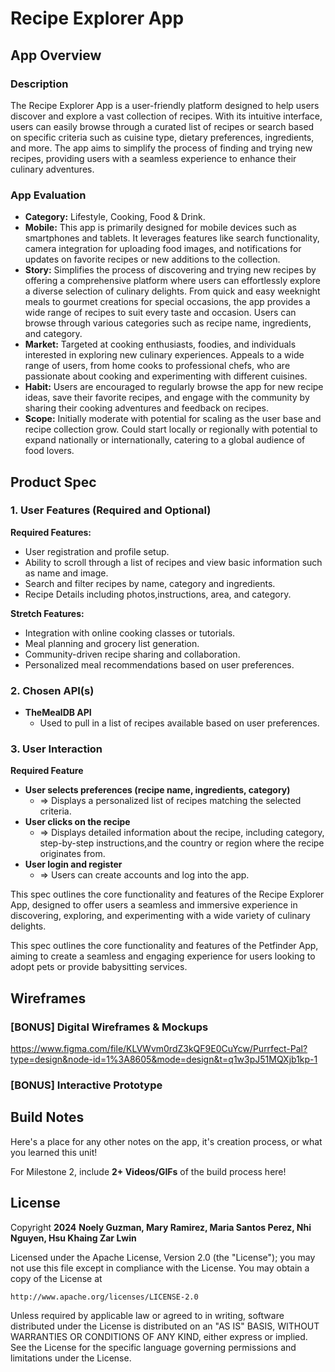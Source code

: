 # Recipe Explorer App

## App Overview

### Description

The Recipe Explorer App is a user-friendly platform designed to help users discover and explore a vast collection of recipes. With its intuitive interface, users can easily browse through a curated list of recipes or search based on specific criteria such as cuisine type, dietary preferences, ingredients, and more. The app aims to simplify the process of finding and trying new recipes, providing users with a seamless experience to enhance their culinary adventures.

### App Evaluation

- **Category:** Lifestyle, Cooking, Food & Drink.
- **Mobile:** This app is primarily designed for mobile devices such as smartphones and tablets. It leverages features like search functionality, camera integration for uploading food images, and notifications for updates on favorite recipes or new additions to the collection.
- **Story:** Simplifies the process of discovering and trying new recipes by offering a comprehensive platform where users can effortlessly explore a diverse selection of culinary delights. From quick and easy weeknight meals to gourmet creations for special occasions, the app provides a wide range of recipes to suit every taste and occasion. Users can browse through various categories such as recipe name, ingredients, and category.
- **Market:** Targeted at cooking enthusiasts, foodies, and individuals interested in exploring new culinary experiences. Appeals to a wide range of users, from home cooks to professional chefs, who are passionate about cooking and experimenting with different cuisines.
- **Habit:** Users are encouraged to regularly browse the app for new recipe ideas, save their favorite recipes, and engage with the community by sharing their cooking adventures and feedback on recipes.
- **Scope:** Initially moderate with potential for scaling as the user base and recipe collection grow. Could start locally or regionally with potential to expand nationally or internationally, catering to a global audience of food lovers.

## Product Spec

### 1. User Features (Required and Optional)

**Required Features:**
- User registration and profile setup.
- Ability to scroll through a list of recipes and view basic information such as name and image. 
- Search and filter recipes by name, category and ingredients.
- Recipe Details including photos,instructions, area, and category.


**Stretch Features:**
- Integration with online cooking classes or tutorials.
- Meal planning and grocery list generation.
- Community-driven recipe sharing and collaboration.
- Personalized meal recommendations based on user preferences.

### 2. Chosen API(s)

- **TheMealDB API**
  - Used to pull in a list of recipes available based on user preferences.


### 3. User Interaction

**Required Feature**

- **User selects preferences (recipe name, ingredients, category)**
  - => Displays a personalized list of recipes matching the selected criteria.
- **User clicks on the recipe**
  - => Displays detailed information about the recipe, including category, step-by-step instructions,and the country or region where the recipe originates from.
- **User login and register**
  - => Users can create accounts and log into the app. 

This spec outlines the core functionality and features of the Recipe Explorer App, designed to offer users a seamless and immersive experience in discovering, exploring, and experimenting with a wide variety of culinary delights.


This spec outlines the core functionality and features of the Petfinder App, aiming to create a seamless and engaging experience for users looking to adopt pets or provide babysitting services.
## Wireframes

<!-- Add picture of your hand sketched wireframes in this section -->


### [BONUS] Digital Wireframes & Mockups
https://www.figma.com/file/KLVWvm0rdZ3kQF9E0CuYcw/Purrfect-Pal?type=design&node-id=1%3A8605&mode=design&t=q1w3pJ51MQXjb1kp-1
### [BONUS] Interactive Prototype

## Build Notes

Here's a place for any other notes on the app, it's creation 
process, or what you learned this unit!  

For Milestone 2, include **2+ Videos/GIFs** of the build process here!

## License

Copyright **2024** **Noely Guzman, Mary Ramirez, Maria Santos Perez, Nhi Nguyen, Hsu Khaing Zar Lwin**

Licensed under the Apache License, Version 2.0 (the "License");
you may not use this file except in compliance with the License.
You may obtain a copy of the License at

    http://www.apache.org/licenses/LICENSE-2.0

Unless required by applicable law or agreed to in writing, software
distributed under the License is distributed on an "AS IS" BASIS,
WITHOUT WARRANTIES OR CONDITIONS OF ANY KIND, either express or implied.
See the License for the specific language governing permissions and
limitations under the License.
